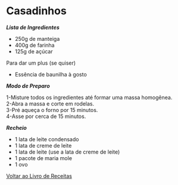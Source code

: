 # Casadinhos

_**Lista de Ingredientes**_

* 250g de manteiga
* 400g de farinha
* 125g de açúcar

Para dar um plus (se quiser)

* Essência de baunilha à gosto

_**Modo de Preparo**_

1-Misture todos os ingredientes até formar uma massa homogênea.
<br>
2-Abra a massa e corte em rodelas.
<br>
3-Pré aqueça o forno por 15 minutos.
<br>
4-Asse por cerca de 15 minutos.

_**Recheio**_

* 1 lata de leite condensado
* 1 lata de creme de leite
* 1 lata de leite (use a lata de creme de leite)
* 1 pacote de maria mole
* 1 ovo

[Voltar ao Livro de Receitas](https://github.com/ERC885555/livro-receitas)